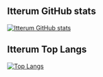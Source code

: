 ## Itterum GitHub stats
[![Itterum GitHub stats](https://github-readme-stats.vercel.app/api?username=itterum&show_icons=true&theme=transparent)](https://github.com/itterum/github-readme-stats)

## Itterum Top Langs
[![Top Langs](https://github-readme-stats.vercel.app/api/top-langs/?username=itterum&layout=compact)](https://github.com/itterum/github-readme-stats)
<!--
**Itterum/Itterum** is a ✨ _special_ ✨ repository because its `README.md` (this file) appears on your GitHub profile.

Here are some ideas to get you started:

- 🔭 I’m currently working on ...
- 🌱 I’m currently learning ...
- 👯 I’m looking to collaborate on ...
- 🤔 I’m looking for help with ...
- 💬 Ask me about ...
- 📫 How to reach me: ...
- 😄 Pronouns: ...
- ⚡ Fun fact: ...
-->
